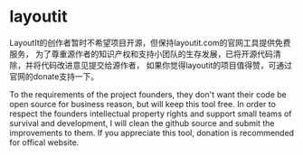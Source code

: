 layoutit
========
LayoutIt的创作者暂时不希望项目开源，但保持layoutit.com的官网工具提供免费服务，
为了尊重源作者的知识产权和支持小团队的生存发展，已将开源代码清除，并将代码改进意见提交给源作者，
如果你觉得layoutit的项目值得赞，可通过官网的donate支持一下。  

To the requirements of the project founders, they don't want their code be open source for business reason, but will keep this tool free. 
In order to respect the founders intellectual property rights and support small teams of survival and development, I will clean the github source and submit the improvements to them. 
If you appreciate this tool, donation is recommended for offical website.